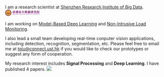 I am a research scientist at [Shenzhen Research Institute of Big Data](http://www.sribd.cn/en). <img src='./images/sribd.png' style='width: 8em;'>

I am working on [Model-Based Deep Learning](https://www.weizmann.ac.il/math/yonina/sites/math.yonina/files/Model-Based_Deep_Learning_1.pdf) and [Non-Intrusive Load Monitoring](http://nilmworkshop.org).

I also lead a small team developing real-time conputer vision applications, including detection, recognition, segmentation, etc. Please feel free to email me at [tqiu@connect.ust.hk](mailto:tqiu@connect.ust.hk) if you would like to check our prototypes or suggest any form of cooperation.

My research interest includes **Signal Processing** and **Deep Learning**. I have published 4 papers. <a href='https://scholar.google.com/citations?hl=en&user=rgV2Ez4AAAAJ&view_op=list_works&sortby=pubdate'><img src="https://img.shields.io/endpoint?logo=Google%20Scholar&url=https%3A%2F%2Fcdn.jsdelivr.net%2Fgh%2Fqiutianyu%2Fqiutianyu.github.io@google-scholar-stats%2Fgs_data_shieldsio.json&labelColor=f6f6f6&color=9cf&style=flat&label=citations"></a>
